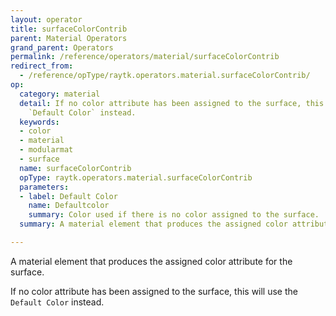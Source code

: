 ```yaml
---
layout: operator
title: surfaceColorContrib
parent: Material Operators
grand_parent: Operators
permalink: /reference/operators/material/surfaceColorContrib
redirect_from:
  - /reference/opType/raytk.operators.material.surfaceColorContrib/
op:
  category: material
  detail: If no color attribute has been assigned to the surface, this will use the
    `Default Color` instead.
  keywords:
  - color
  - material
  - modularmat
  - surface
  name: surfaceColorContrib
  opType: raytk.operators.material.surfaceColorContrib
  parameters:
  - label: Default Color
    name: Defaultcolor
    summary: Color used if there is no color assigned to the surface.
  summary: A material element that produces the assigned color attribute for the surface.

---
```



A material element that produces the assigned color attribute for the surface.

If no color attribute has been assigned to the surface, this will use the `Default Color` instead.